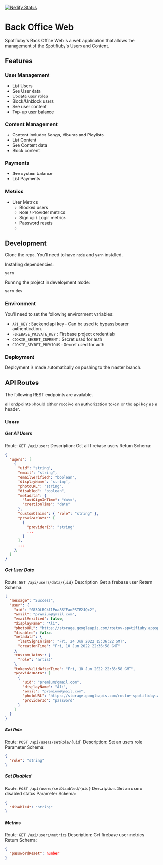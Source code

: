 [![Netlify Status](https://api.netlify.com/api/v1/badges/5e8bbcab-8156-49f2-bfbc-863ef1cda7bc/deploy-status)](https://app.netlify.com/sites/dancing-custard-2450ff/deploys)

# Back Office Web

Spotifiuby's Back Office Web is a web application that allows the management of the Spotifiuby's Users and Content.

## Features

### User Management

- List Users
- See User data
- Update user roles
- Block/Unblock users
- See user content
- Top-up user balance

### Content Management

- Content includes Songs, Albums and Playlists
- List Content
- See Content data
- Block content

### Payments

- See system balance
- List Payments

### Metrics

- User Metrics
  - Blocked users
  - Role / Provider metrics
  - Sign up / Login metrics
  - Password resets
  -

## Development

Clone the repo.
You'll need to have `node` and `yarn` installed.

Installing dependencies:

```console
yarn
```

Running the project in development mode:

```console
yarn dev
```

### Environment

You'll need to set the following environment variables:

- `API_KEY` : Backend api key - Can be used to bypass bearer authentication.
- `FIREBASE_PRIVATE_KEY` : Firebase project credentials
- `COOKIE_SECRET_CURRENT` : Secret used for auth
- `COOKIE_SECRET_PREVIOUS` : Secret used for auth

### Deployment

Deployment is made automatically on pushing to the master branch.

## API Routes

The following REST endpoints are available.

all endpoints should either receive an authorization token or the api key as a header.

### Users

##### Get All Users

Route: `GET /api/users`
Description: Get all firebase users
Return Schema:

```json
{
  "users": [
    {
      "uid": "string",
      "email": "string",
      "emailVerified": "boolean",
      "displayName": "string",
      "photoURL": "string",
      "disabled": "boolean",
      "metadata": {
        "lastSignInTime": "date",
        "creationTime": "date"
      },
      "customClaims": { "role": "string" },
      "providerData": [
        {
          "providerId": "string"
          ...
        }
      ],
      ...
    },
  ]
}
```

##### Get User Data

Route: `GET /api/users/data/{uid}`
Description: Get a firebase user
Return Schema:

```json
{
  "message": "Success",
  "user": {
    "uid": "083OLRCk71Poa8SYFaoPSTB2JQx2",
    "email": "premium@gmail.com",
    "emailVerified": false,
    "displayName": "Ali",
    "photoURL": "https://storage.googleapis.com/rostov-spotifiuby.appspot.com/pfp/083OLRCk71Poa8SYFaoPSTB2JQx2?t=1656084952",
    "disabled": false,
    "metadata": {
      "lastSignInTime": "Fri, 24 Jun 2022 15:36:22 GMT",
      "creationTime": "Fri, 10 Jun 2022 22:36:58 GMT"
    },
    "customClaims": {
      "role": "artist"
    },
    "tokensValidAfterTime": "Fri, 10 Jun 2022 22:36:58 GMT",
    "providerData": [
      {
        "uid": "premium@gmail.com",
        "displayName": "Ali",
        "email": "premium@gmail.com",
        "photoURL": "https://storage.googleapis.com/rostov-spotifiuby.appspot.com/pfp/083OLRCk71Poa8SYFaoPSTB2JQx2?t=1656084952",
        "providerId": "password"
      }
    ]
  }
}
```

##### Set Role

Route: `POST /api/users/setRole/{uid}`
Description: Set an users role
Parameter Schema:

```json
{
  "role": "string"
}
```

##### Set Disabled

Route: `POST /api/users/setDisabled/{uid}`
Description: Set an users disabled status
Parameter Schema:

```json
{
  "disabled": "string"
}
```

##### Metrics

Route: `GET /api/users/metrics`
Description: Get firebase user metrics
Return Schema:

```json
{
  "passwordReset": number
}
```
